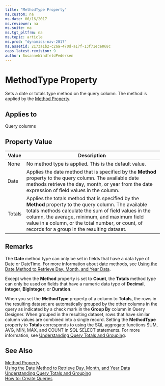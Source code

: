 ```yaml
---
title: "MethodType Property"
ms.custom: na
ms.date: 06/16/2017
ms.reviewer: na
ms.suite: na
ms.tgt_pltfrm: na
ms.topic: article
ms.prod: "dynamics-nav-2017"
ms.assetid: 2173a1b2-c2aa-470d-a17f-13f71ece068c
caps.latest.revision: 9
author: SusanneWindfeldPedersen
---
```

# MethodType Property
Sets a date or totals type method on the query column. The method is applied by the [Method Property](devenv-method-property.md).  
  
## Applies to  
 Query columns  
  
## Property Value  
  
|Value|Description|  
|-----------|-----------------|  
|None|No method type is applied. This is the default value.|  
|Date|Applies the date method that is specified by the **Method** property to the query column. The available date methods retrieve the day, month, or year from the date expression of field values in the column.|  
|Totals|Applies the totals method that is specified by the **Method** property to the query column. The available totals methods calculate the sum of field values in the column, the average, minimum, and maximum field value in a column, or the total number, or count, of records for a group in the resulting dataset.|  
  
## Remarks  
 The **Date** method type can only be set in fields that have a data type of Date or DateTime. For more information about date methods, see [Using the Date Method to Retrieve Day, Month, and Year Data](../devenv-Using-the-Date-Method-to-Retrieve-Day-Month--and-Year-Data.md).  
  
 Except when the **Method** property is set to **Count**, the **Totals** method type can only be used on fields that have a numeric data type of **Decimal**, **Integer**, **BigInteger**, or **Duration**.  
  
 When you set the **MethodType** property of a column to **Totals**, the rows in the resulting dataset are automatically grouped by the other columns in the query as indicated by a check mark in the **Group By** column in Query Designer. When grouped in the resulting dataset, rows that have similar column values are combined into a single record. Setting the **MethodType** property to **Totals** corresponds to using the SQL aggregate functions SUM, AVG, MIN, MAX, and COUNT in SQL SELECT statements. For more information, see [Understanding Query Totals and Grouping](../devenv-Understanding-Query-Totals-and-Grouping.md).  
  
## See Also  
 [Method Property](devenv-method-property.md)   
 [Using the Date Method to Retrieve Day, Month, and Year Data](../devenv-Using-the-Date-Method-to-Retrieve-Day--Month-and-Year-Data.md)   
 [Understanding Query Totals and Grouping](../devenv-Understanding-Query-Totals-and-Grouping.md)   
 [How to: Create Queries](../devenv-How-to-Create-Queries.md)